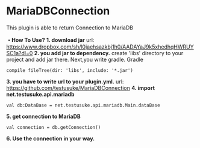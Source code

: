 # MariaDBConnection
This plugin is able to return Connection to MariaDB

**・How To Use?**
**1. download jar**
url: https://www.dropbox.com/sh/l0jaehsazkbj1h0/AADAYaJ9k5xhedhqHWRUYSC1a?dl=0
**2. you add jar to dependency.**
create 'libs' directory to your project and add jar there.
Next,you write gradle.
Gradle
```
compile fileTree(dir: 'libs', include: '*.jar')
```
**3. you have to write url to your plugin.yml.**
url: https://github.com/testusuke/MariaDBConnection
**4. import net.testusuke.api.mariadb**
```
val db:DataBase = net.testusuke.api.mariadb.Main.dataBase
```
**5. get connection to MariaDB**
```
val connection = db.getConnection()
```
**6. Use the connection in your way.**
